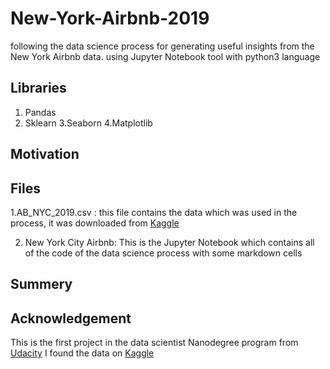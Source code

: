 # New-York-Airbnb-2019
following the data science process for generating useful insights from the New York Airbnb data. using Jupyter Notebook tool with python3 language

## Libraries
1. Pandas
2. Sklearn
3.Seaborn
4.Matplotlib

## Motivation

## Files
1.AB_NYC_2019.csv : this file contains the data which was used in the process, it was downloaded from [Kaggle](https://www.kaggle.com/dgomonov/new-york-city-airbnb-open-data) 

2. New York City Airbnb: This is the Jupyter Notebook which contains all of the code of the data science process with some markdown cells

## Summery

## Acknowledgement
This is the first project in the data scientist Nanodegree program from [Udacity](https://www.udacity.com)
I found the data on [Kaggle](https://www.kaggle.com/dgomonov/new-york-city-airbnb-open-data)


